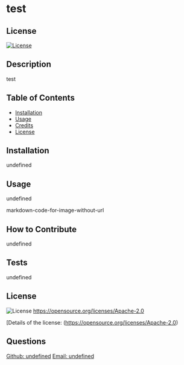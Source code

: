 # test

  ## License
  [![License](https://img.shields.io/badge/License-Apache%202.0-blue.svg)]()
  

  ## Description
  test

  ## Table of Contents
  - [Installation](#installation)
  - [Usage](#usage)
  - [Credits](#credits)
  - [License](#license)

  ## Installation
  undefined

  ## Usage
  undefined

  markdown-code-for-image-without-url

  ## How to Contribute
  undefined

  ## Tests
  undefined

  ## License
![License](https://img.shields.io/badge/License-Apache%202.0-blue.svg)
https://opensource.org/licenses/Apache-2.0

[Details of the license: (https://opensource.org/licenses/Apache-2.0)


  ## Questions
  [Github: undefined](https://github.com/undefined)
  [Email: undefined](mailto:undefined)
